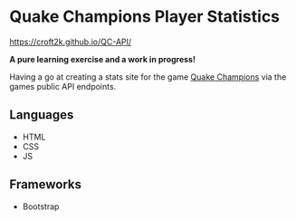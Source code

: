 # Quake Champions Player Statistics

https://croft2k.github.io/QC-API/

**A pure learning exercise and a work in progress!** 

Having a go at creating a stats site for the game [Quake Champions](https://store.steampowered.com/app/611500/Quake_Champions/) via the games public API endpoints.

## Languages
- HTML
- CSS
- JS

## Frameworks
- Bootstrap 

